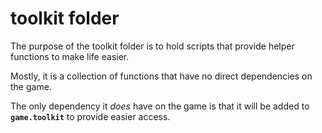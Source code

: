 # toolkit folder

The purpose of the toolkit folder is to hold
scripts that provide helper functions to make 
life easier.

Mostly, it is a collection of functions that
have no direct dependencies on the game.

The only dependency it *does* have on the game
is that it will be added to **`game.toolkit`**
to provide easier access.